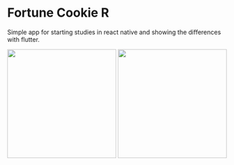 # Fortune Cookie R
Simple app for starting studies in react native and showing the differences with flutter.

<img src="http://kaktuscoder.com.br/img/fortune_cookie_1.jpeg"  height="250" >


<img src="http://kaktuscoder.com.br/img/fortune_cookie_2.jpeg"  height="250" >


